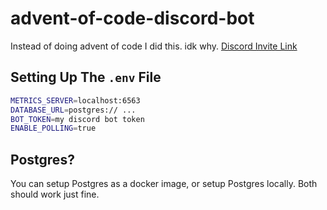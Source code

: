 # advent-of-code-discord-bot

Instead of doing advent of code I did this. idk why.
[Discord Invite Link](https://discord.com/api/oauth2/authorize?client_id=1047611666604503061&permissions=8&scope=bot%20applications.commands)

## Setting Up The `.env` File

```sh 
METRICS_SERVER=localhost:6563
DATABASE_URL=postgres:// ...
BOT_TOKEN=my discord bot token
ENABLE_POLLING=true
```

## Postgres?

You can setup Postgres as a docker image, or setup Postgres locally. Both should work just fine.
